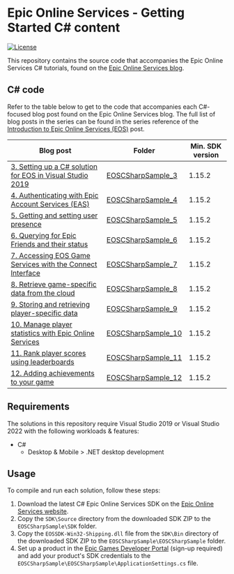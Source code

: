 # Epic Online Services - Getting Started C# content

[![License](https://img.shields.io/github/license/mashape/apistatus.svg)](../LICENSE)

This repository contains the source code that accompanies the Epic Online Services C# tutorials, found 
on the [Epic Online Services blog](https://dev.epicgames.com/news). 

## C# code

Refer to the table below to get to the code that accompanies each C#-focused blog post found on the Epic Online Services blog. The full list of blog posts in the series can be 
found in the series reference of the [Introduction to Epic Online Services (EOS)](https://dev.epicgames.com/news/introduction-to-epic-online-services-eos#series-reference) post.

| Blog post | Folder | Min. SDK version |
| --- | --- | --- |
| [3. Setting up a C# solution for EOS in Visual Studio 2019](https://dev.epicgames.com/news/setting-up-a-c-solution-for-eos-in-visual-studio-2019) | [EOSCSharpSample_3](EOSCSharpSample_3) | 1.15.2 |
| [4. Authenticating with Epic Account Services (EAS)](https://dev.epicgames.com/news/player-authentication-with-epic-account-services-eas) | [EOSCSharpSample_4](EOSCSharpSample_4) | 1.15.2 |
| [5. Getting and setting user presence](https://dev.epicgames.com/en-US/news/getting-and-setting-player-presence) | [EOSCSharpSample_5](EOSCSharpSample_5) | 1.15.2 |
| [6. Querying for Epic Friends and their status](https://dev.epicgames.com/news/querying-for-epic-friends-and-their-status) | [EOSCSharpSample_6](EOSCSharpSample_6) | 1.15.2 |
| [7. Accessing EOS Game Services with the Connect Interface](https://dev.epicgames.com/news/accessing-eos-game-services-with-the-connect-interface) | [EOSCSharpSample_7](EOSCSharpSample_7) | 1.15.2 |
| [8. Retrieve game-specific data from the cloud](https://dev.epicgames.com/news/retrieve-game-specific-data-from-the-cloud) | [EOSCSharpSample_8](EOSCSharpSample_8) | 1.15.2 |
| [9. Storing and retrieving player-specific data](https://dev.epicgames.com/news/storing-and-retrieving-player-specific-data) | [EOSCSharpSample_9](EOSCSharpSample_9) | 1.15.2 |
| [10. Manage player statistics with Epic Online Services](https://dev.epicgames.com/news/manage-player-statistics-with-epic-online-services) | [EOSCSharpSample_10](EOSCSharpSample_10) | 1.15.2 |
| [11. Rank player scores using leaderboards](https://dev.epicgames.com/news/rank-player-scores-using-leaderboards) | [EOSCSharpSample_11](EOSCSharpSample_11) | 1.15.2 |
| [12. Adding achievements to your game](https://dev.epicgames.com/news/adding-achievements-to-your-game) | [EOSCSharpSample_12](EOSCSharpSample_12) | 1.15.2 |

## Requirements

The solutions in this repository require Visual Studio 2019 or Visual Studio 2022 with the following workloads & features:

* C#
  * Desktop & Mobile > .NET desktop development

## Usage

To compile and run each solution, follow these steps:

1. Download the latest C# Epic Online Services SDK on the [Epic Online Services website](https://dev.epicgames.com/sdk).
2. Copy the `SDK\Source` directory from the downloaded SDK ZIP to the `EOSCSharpSample\SDK` folder.
3. Copy the `EOSSDK-Win32-Shipping.dll` file from the `SDK\Bin` directory of the downloaded SDK ZIP to the `EOSCSharpSample\EOSCSharpSample` folder.
4. Set up a product in the [Epic Games Developer Portal](https://dev.epicgames.com/portal/) (sign-up required) and add your product's SDK credentials to the `EOSCSharpSample\EOSCSharpSample\ApplicationSettings.cs` file.